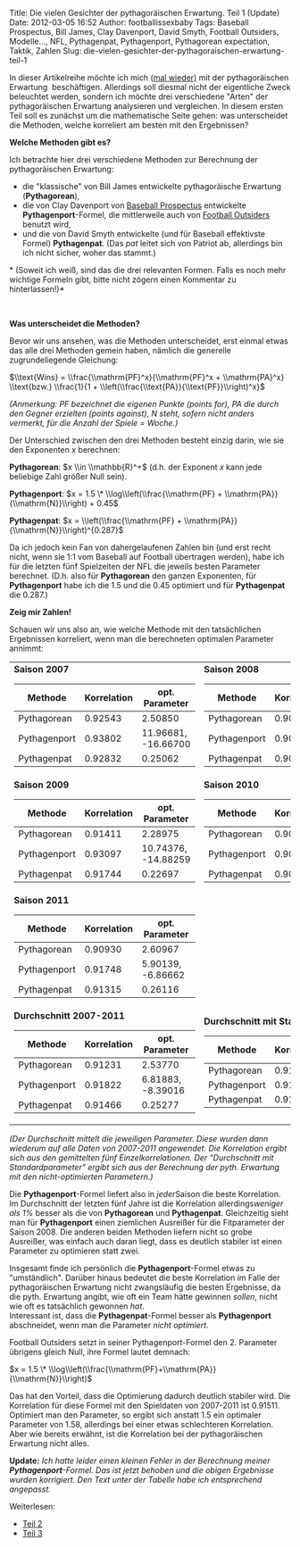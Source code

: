 Title: Die vielen Gesichter der pythagoräischen Erwartung. Teil 1 (Update)
Date: 2012-03-05 16:52
Author: footballissexbaby
Tags: Baseball Prospectus, Bill James, Clay Davenport, David Smyth, Football Outsiders, Modelle..., NFL, Pythagenpat, Pythagenport, Pythagorean expectation, Taktik, Zahlen
Slug: die-vielen-gesichter-der-pythagoraischen-erwartung-teil-1


<script type="text/javascript"
  src="http://cdn.mathjax.org/mathjax/latest/MathJax.js?config=TeX-AMS-MML_HTMLorMML">

  MathJax.Hub.Config({
  tex2jax: {
    inlineMath: [['$','$'], ['\\(','\\)']],
    processEscapes: true
    }
  });
</script>

In dieser Artikelreihe möchte ich mich ([mal wieder)][] mit der
pythagoräischen Erwartung  beschäftigen. Allerdings soll diesmal nicht
der eigentliche Zweck beleuchtet werden, sondern ich möchte drei
verschiedene "Arten" der pythagoräischen Erwartung analysieren und
vergleichen. In diesem ersten Teil soll es zunächst um die mathematische
Seite gehen: was unterscheidet die Methoden, welche korreliert am besten
mit den Ergebnissen?
 

**Welche Methoden gibt es?**

Ich betrachte hier drei verschiedene Methoden zur Berechnung der
pythagoräischen Erwartung:

-   die "klassische" von Bill James entwickelte pythagoräische Erwartung
    (**Pythagorean**),
-   die von Clay Davenport von [Baseball Prospectus][] entwickelte
    **Pythagenport**-Formel, die mittlerweile auch von [Football
    Outsiders][] benutzt wird,
-   und die von David Smyth entwickelte (und für Baseball effektivste
    Formel) **Pythagenpat**. (Das *pat* leitet sich von Patriot ab,
    allerdings bin ich nicht sicher, woher das stammt.)

* (Soweit ich weiß, sind das die drei relevanten Formen. Falls es noch
mehr wichtige Formeln gibt, bitte nicht zögern einen Kommentar zu
hinterlassen!)*

 

**Was unterscheidet die Methoden?**

Bevor wir uns ansehen, was die Methoden unterscheidet, erst einmal etwas
das alle drei Methoden gemein haben, nämlich die generelle
zugrundeliegende Gleichung:

$\\text{Wins} = \\frac{\\mathrm{PF}^x}{\\mathrm{PF}^x +
\\mathrm{PA}^x} \\text{bzw.} \\frac{1}{1 +
\\left(\\frac{\\text{PA}}{\\text{PF}}\\right)^x}$

*(Anmerkung: PF bezeichnet die eigenen Punkte (points for), PA die durch
den Gegner erzielten (points against), N steht, sofern nicht anders
vermerkt, für die Anzahl der Spiele = Woche.)*

Der Unterschied zwischen den drei Methoden besteht einzig darin, wie sie
den Exponenten $x$ berechnen:

**Pythagorean**: $x \\in \\mathbb{R}^+$ (d.h. der Exponent
$x$ kann jede beliebige Zahl größer Null sein).

**Pythagenport**: $x = 1.5 \* \\log\\left(\\frac{\\mathrm{PF} +
\\mathrm{PA}}{\\mathrm{N}}\\right) + 0.45$

**Pythagenpat**: $x = \\left(\\frac{\\mathrm{PF} +
\\mathrm{PA}}{\\mathrm{N}}\\right)^{0.287}$


Da ich jedoch kein Fan von dahergelaufenen Zahlen bin (und erst recht
nicht, wenn sie 1:1 vom Baseball auf Football übertragen werden), habe
ich für die letzten fünf Spielzeiten der NFL die jeweils besten
Parameter berechnet. (D.h. also für **Pythagorean** den ganzen
Exponenten, für **Pythagenport** habe ich die 1.5 und die 0.45 optimiert
und für **Pythagenpat** die 0.287.)

**Zeig mir Zahlen!**

Schauen wir uns also an, wie welche Methode mit den tatsächlichen
Ergebnissen korreliert, wenn man die berechneten optimalen Parameter
annimmt:

<table class="table">
<tbody>
<tr>
<td><strong>Saison 2007</strong>
<table class="table">
<thead>
<tr>
<th>Methode</th>
<th>Korrelation</th>
<th>opt. Parameter</th>
</tr>
</thead>
<tbody>
<tr>
<td>Pythagorean</td>
<td>0.92543</td>
<td>2.50850</td>
</tr>
<tr>
<td>Pythagenport</td>
<td>0.93802</td>
<td>11.96681, -16.66700</td>
</tr>
<tr>
<td>Pythagenpat</td>
<td>0.92832</td>
<td>0.25062</td>
</tr>
</tbody>
</table>
</td>
<td><strong>Saison 2008</strong>
<table class="table">
<thead>
<tr>
<th>Methode</th>
<th>Korrelation</th>
<th>opt. Parameter</th>
</tr>
</thead>
<tbody>
<tr>
<td>Pythagorean</td>
<td>0.90727</td>
<td>2.62363</td>
</tr>
<tr>
<td>Pythagenport</td>
<td>0.90752</td>
<td>1.30551, 0.53111</td>
</tr>
<tr>
<td>Pythagenpat</td>
<td>0.90748</td>
<td>0.26110</td>
</tr>
</tbody>
</table>
</td>
</tr>
<tr>
<td><strong>Saison 2009</strong>
<table class="table">
<thead>
<tr>
<th>Methode</th>
<th>Korrelation</th>
<th>opt. Parameter</th>
</tr>
</thead>
<tbody>
<tr>
<td>Pythagorean</td>
<td>0.91411</td>
<td>2.28975</td>
</tr>
<tr>
<td>Pythagenport</td>
<td>0.93097</td>
<td>10.74376, -14.88259</td>
</tr>
<tr>
<td>Pythagenpat</td>
<td>0.91744</td>
<td>0.22697</td>
</tr>
</tbody>
</table>
</td>
<td><strong>Saison 2010</strong>
<table class="table">
<thead>
<tr>
<th>Methode</th>
<th>Korrelation</th>
<th>opt. Parameter</th>
</tr>
</thead>
<tbody>
<tr>
<td>Pythagorean</td>
<td>0.90575</td>
<td>2.65693</td>
</tr>
<tr>
<td>Pythagenport</td>
<td>0.90746</td>
<td>4.17667, -4.06568</td>
</tr>
<tr>
<td>Pythagenpat</td>
<td>0.90684</td>
<td>0.26402</td>
</tr>
</tbody>
</table>
</td>
</tr>
<tr>
<td><strong>Saison 2011</strong>
<table class="table">
<thead>
<tr>
<th>Methode</th>
<th>Korrelation</th>
<th>opt. Parameter</th>
</tr>
</thead>
<tbody>
<tr>
<td>Pythagorean</td>
<td>0.90930</td>
<td>2.60967</td>
</tr>
<tr>
<td>Pythagenport</td>
<td>0.91748</td>
<td>5.90139, -6.86662</td>
</tr>
<tr>
<td>Pythagenpat</td>
<td>0.91315</td>
<td>0.26116</td>
</tr>
</tbody>
</table>
</td>
</tr>
<tr>
<td><strong>Durchschnitt 2007-2011</strong>
<table class="table">
<thead>
<tr>
<th>Methode</th>
<th>Korrelation</th>
<th>opt. Parameter</th>
</tr>
</thead>
<tbody>
<tr>
<td>Pythagorean</td>
<td>0.91231</td>
<td>2.53770</td>
</tr>
<tr>
<td>Pythagenport</td>
<td>0.91822</td>
<td>6.81883, -8.39016</td>
</tr>
<tr>
<td>Pythagenpat</td>
<td>0.91466</td>
<td>0.25277</td>
</tr>
</tbody>
</table>
</td>
<td><strong>Durchschnitt mit Standardparametern</strong>
<table class="table">
<thead>
<tr>
<th>Methode</th>
<th>Korrelation</th>
<th>bek. Parameter</th>
</tr>
</thead>
<tbody>
<tr>
<td>Pythagorean</td>
<td>0.91259</td>
<td><a href="http://www.pro-football-reference.com/blog/?p=337">2.37</a></td>
</tr>
<tr>
<td>Pythagenport</td>
<td>0.91360</td>
<td>1.5, 0.45</td>
</tr>
<tr>
<td>Pythagenpat</td>
<td>0.91395</td>
<td>0.287</td>
</tr>
</tbody>
</table>
</td>
</tr>
</tbody>
</table>

*(Der Durchschnitt mittelt die jeweiligen Parameter. Diese wurden dann
wiederum auf alle Daten von 2007-2011 angewendet. Die Korrelation ergibt
sich aus den gemittelten fünf Einzelkorrelationen. Der "Durchschnitt mit
Standardparameter" ergibt sich aus der Berechnung der pyth. Erwartung
mit den nicht-optimierten Parametern.)*

Die **Pythagenport**-Formel liefert also in *jeder*Saison die beste
Korrelation. Im Durchschnitt der letzten fünf Jahre ist die Korrelation
allerdings*weniger als 1%* besser als die von **Pythagorean** und
**Pythagenpat**. Gleichzeitig sieht man für **Pythagenport** einen
ziemlichen Ausreißer für die Fitparameter der Saison 2008. Die anderen
beiden Methoden liefern nicht so grobe Ausreißer, was einfach auch daran
liegt, dass es deutlich stabiler ist einen Parameter zu optimieren statt
zwei.  

Insgesamt finde ich persönlich die **Pythagenport**-Formel etwas zu
"umständlich". Darüber hinaus bedeutet die beste Korrelation im Falle
der pythagoräischen Erwartung nicht zwangsläufig die besten Ergebnisse,
da die pyth. Erwartung angibt, wie oft ein Team hätte gewinnen *sollen*,
nicht wie oft es tatsächlich gewonnen *hat*.  
Interessant ist, dass die **Pythagenpat**-Formel besser als
**Pythagenport** abschneidet, wenn man die Parameter *nicht optimiert*.

Football Outsiders setzt in seiner Pythagenport-Formel den 2. Parameter
übrigens gleich Null, ihre Formel lautet demnach:

$x = 1.5 \*
\\log\\left(\\frac{\\mathrm{PF}+\\mathrm{PA}}{\\mathrm{N}}\\right)$

Das hat den Vorteil, dass die Optimierung dadurch deutlich stabiler
wird. Die Korrelation für diese Formel mit den Spieldaten von 2007-2011
ist 0.91511. Optimiert man den Parameter, so ergibt sich anstatt 1.5 ein
optimaler Parameter von 1.58, allerdings bei einer etwas schlechteren
Korrelation. Aber wie bereits erwähnt, ist die Korrelation bei der
pythagoräischen Erwartung nicht alles.

**Update:**
*Ich hatte leider einen kleinen Fehler in der Berechnung meiner
**Pythagenport**-Formel. Das ist jetzt behoben und die obigen Ergebnisse
wurden korrigiert. Den Text unter der Tabelle habe ich entsprechend
angepasst.*

Weiterlesen:

-   [Teil 2][]
-   [Teil 3][]

  [mal wieder)]: |filename|sag-mir-deine-punkte-und-ich-sag-dir-wie-oft-du-gewinnst.md
  [Baseball Prospectus]: http://www.baseballprospectus.com/
  [Football Outsiders]: http://www.footballoutsiders.com/
  [2.37]: http://www.pro-football-reference.com/blog/?p=337
  [Teil 2]: |filename|die-vielen-gesichter-der-pythagoraischen-erwartung-teil-2.md
    "Die vielen Gesichter der pythagoräischen Erwartung. Teil 2"
  [Teil 3]: |filename|die-vielen-gesichter-der-pythagoraischen-erwartung-teil-3.md
    "Die vielen Gesichter der pythagoräischen Erwartung. Teil 3"
